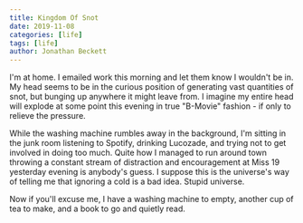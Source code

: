 ```yaml
---
title: Kingdom Of Snot
date: 2019-11-08
categories: [life]
tags: [life]
author: Jonathan Beckett
---
```


I'm at home. I emailed work this morning and let them know I wouldn't be in. My head seems to be in the curious position of generating vast quantities of snot, but bunging up anywhere it might leave from. I imagine my entire head will explode at some point this evening in true "B-Movie" fashion - if only to relieve the pressure.

While the washing machine rumbles away in the background, I'm sitting in the junk room listening to Spotify, drinking Lucozade, and trying not to get involved in doing too much. Quite how I managed to run around town throwing a constant stream of distraction and encouragement at Miss 19 yesterday evening is anybody's guess. I suppose this is the universe's way of telling me that ignoring a cold is a bad idea. Stupid universe.

Now if you'll excuse me, I have a washing machine to empty, another cup of tea to make, and a book to go and quietly read.